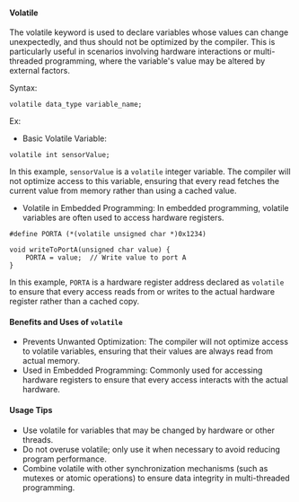 #### Volatile
The volatile keyword is used to declare variables whose values can change unexpectedly, and thus should not be optimized by the compiler. This is particularly useful in scenarios involving hardware interactions or multi-threaded programming, where the variable's value may be altered by external factors.

Syntax:
```
volatile data_type variable_name;
```
Ex:
- Basic Volatile Variable:
```
volatile int sensorValue;
```
In this example, ```sensorValue``` is a ```volatile``` integer variable. The compiler will not optimize access to this variable, ensuring that every read fetches the current value from memory rather than using a cached value.
- Volatile in Embedded Programming:
In embedded programming, volatile variables are often used to access hardware registers.
```
#define PORTA (*(volatile unsigned char *)0x1234)

void writeToPortA(unsigned char value) {
    PORTA = value;  // Write value to port A
}
```
In this example, ```PORTA``` is a hardware register address declared as ```volatile``` to ensure that every access reads from or writes to the actual hardware register rather than a cached copy.
#### Benefits and Uses of ```volatile```
- Prevents Unwanted Optimization: The compiler will not optimize access to volatile variables, ensuring that their values are always read from actual memory.
- Used in Embedded Programming: Commonly used for accessing hardware registers to ensure that every access interacts with the actual hardware.
#### Usage Tips
- Use volatile for variables that may be changed by hardware or other threads.
- Do not overuse volatile; only use it when necessary to avoid reducing program performance.
- Combine volatile with other synchronization mechanisms (such as mutexes or atomic operations) to ensure data integrity in multi-threaded programming.
